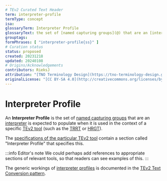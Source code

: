 ```yaml
---
# TEv2 Curated Text Header
term: interpreter-profile
termType: concept
isa:
glossaryTerm: Interpreter Profile
glossaryText: the set of [named capturing groups](@) that are an [interpreter](@) is expected to populate when it is used in the context of a specific [TEv2 tool](@) (such as the [TRRT](@) or [HRGT](@)).
grouptags:
formPhrases: [ "interpreter-profile{ss}" ]
# Curation status
status: proposed
created: 20231218
updated: 20240108
# Origins/Acknowledgements
contributors: RieksJ
attribution: "[TNO Terminology Design](https://tno-terminology-design.github.io/tev2-specifications/docs)"
originalLicense: "[CC BY-SA 4.0](http://creativecommons.org/licenses/by-sa/4.0/?ref=chooser-v1)"
---
```


# Interpreter Profile

An **Interpreter Profile** is the set of [named capturing groups](@) that are an [interpreter](@) is expected to populate when it is used in the context of a specific [TEv2 tool](@) (such as the [TRRT](@) or [HRGT](@)).

The [specifications of the particular TEv2 tool](/docs/category/40-specs/tools) contain a section called "Interpreter Profile" that specifies this.

:::info Editor's note
We could perhaps add references to appropriate sections of relevant tools, so that readers can see examples of this.
:::

The generic workings of [interpreter profiles](@) is documented in the [TEv2 Text Conversion pattern](/docs/overview/tev2-text-conversion).